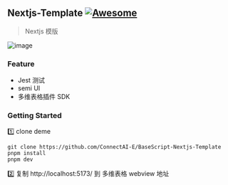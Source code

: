 ## Nextjs-Template [![Awesome](https://cdn.rawgit.com/sindresorhus/awesome/d7305f38d29fed78fa85652e3a63e154dd8e8829/media/badge.svg)](https://github.com/connectai-e/awesome-basescript)

> Nextjs 模版

![image](https://github.com/ConnectAI-E/BaseScript-Nextjs-Template/assets/110169811/15b53f4c-32c5-4bbf-a8a1-eca75bc3f3be)

### Feature

- Jest 测试
- semi UI
- 多维表格插件 SDK

### Getting Started

1️⃣ clone deme

```
git clone https://github.com/ConnectAI-E/BaseScript-Nextjs-Template
pnpm install
pnpm dev
```

2️⃣ 复制 http://localhost:5173/ 到 多维表格 webview 地址
